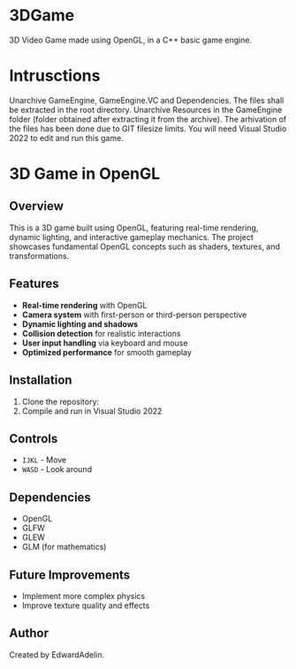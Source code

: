 # 3DGame
3D Video Game made using OpenGL, in a C++ basic game engine.

# Intrusctions
Unarchive GameEngine, GameEngine.VC and Dependencies. The files shall be extracted in the root directory.
Unarchive Resources in the GameEngine folder (folder obtained after extracting it from the archive).
The arhivation of the files has been done due to GIT filesize limits. You will need Visual Studio 2022 to edit and run this game.


# 3D Game in OpenGL

## Overview
This is a 3D game built using OpenGL, featuring real-time rendering, dynamic lighting, and interactive gameplay mechanics. The project showcases fundamental OpenGL concepts such as shaders, textures, and transformations.

## Features
- **Real-time rendering** with OpenGL
- **Camera system** with first-person or third-person perspective
- **Dynamic lighting and shadows**
- **Collision detection** for realistic interactions
- **User input handling** via keyboard and mouse
- **Optimized performance** for smooth gameplay

## Installation
1. Clone the repository:
2. Compile and run in Visual Studio 2022 

## Controls
- `IJKL` - Move
- `WASD` - Look around

## Dependencies
- OpenGL
- GLFW
- GLEW
- GLM (for mathematics)

## Future Improvements
- Implement more complex physics
- Improve texture quality and effects

## Author
Created by EdwardAdelin.

